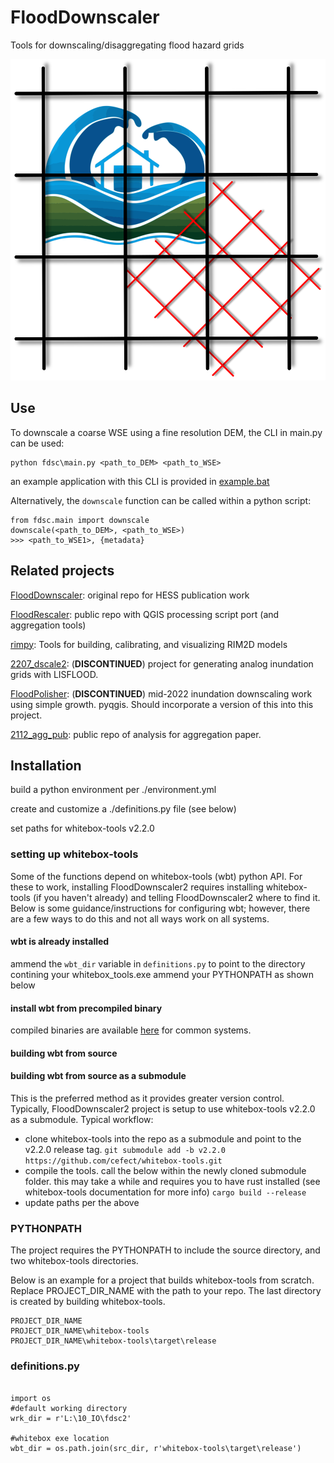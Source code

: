 # FloodDownscaler

Tools for downscaling/disaggregating flood hazard grids

![alt text](./icon/logo_flood_rescale_20230205_600dpi.png)

 

## Use
To downscale a coarse WSE using a fine resolution DEM, the CLI in main.py can be used:
```
python fdsc\main.py <path_to_DEM> <path_to_WSE>
```
an example application with this CLI is provided in [example.bat](./example.bat)

Alternatively, the `downscale` function can be called within a python script:
```
from fdsc.main import downscale
downscale(<path_to_DEM>, <path_to_WSE>)
>>> <path_to_WSE1>, {metadata}
```

## Related projects
[FloodDownscaler](https://github.com/cefect/FloodDownscaler): original repo for HESS publication work

[FloodRescaler](https://github.com/cefect/FloodRescaler): public repo with QGIS processing script port (and aggregation tools)

[rimpy](https://git.gfz-potsdam.de/bryant/rimpy): Tools for building, calibrating, and visualizing RIM2D models
 
[2207_dscale2](https://github.com/cefect/2207_dscale2): (**DISCONTINUED**) project for generating analog inundation grids with LISFLOOD. 

[FloodPolisher](https://github.com/cefect/FloodPolisher): (**DISCONTINUED**) mid-2022 inundation downscaling work using simple growth. pyqgis. Should incorporate a version of this into this project. 

[2112_agg_pub](https://github.com/cefect/2112_agg_pub): public repo of analysis for aggregation paper. 

## Installation

build a python environment per ./environment.yml

create and customize a ./definitions.py file (see below)

set paths for whitebox-tools v2.2.0

### setting up whitebox-tools
Some of the functions depend on whitebox-tools (wbt) python API. For these to work, installing FloodDownscaler2 requires installing whitebox-tools (if you haven't already) and telling FloodDownscaler2 where to find it. Below is some guidance/instructions for configuring wbt; however, there are a few ways to do this and not all ways work on all systems. 

#### wbt is already installed
ammend the `wbt_dir` variable in `definitions.py` to point to the directory contining your  whitebox_tools.exe 
ammend your PYTHONPATH as shown below

#### install wbt from precompiled binary
compiled binaries are available [here](https://www.whiteboxgeo.com/download-direct/) for common systems. 

#### building wbt from source



#### building wbt from source as a submodule

This is the preferred method as it provides greater version control. Typically, FloodDownscaler2 project is setup to use whitebox-tools v2.2.0 as a submodule. 
Typical workflow:
- clone whitebox-tools into the repo as a submodule and point to the v2.2.0 release tag.
`git submodule add -b v2.2.0 https://github.com/cefect/whitebox-tools.git`
- compile the tools. call the below within the newly cloned submodule folder. this may take a while and requires you to have rust installed (see whitebox-tools documentation for more info)
`cargo build --release`
- update paths per the above




### PYTHONPATH
The project requires the PYTHONPATH to include the source directory, and two whitebox-tools directories. 

Below is an example for a project that builds whitebox-tools from scratch. Replace PROJECT_DIR_NAME with the path to your repo. The last directory is created by building whitebox-tools.
```
PROJECT_DIR_NAME
PROJECT_DIR_NAME\whitebox-tools
PROJECT_DIR_NAME\whitebox-tools\target\release 
```

### definitions.py

```

import os
#default working directory
wrk_dir = r'L:\10_IO\fdsc2'

#whitebox exe location
wbt_dir = os.path.join(src_dir, r'whitebox-tools\target\release')
 
```